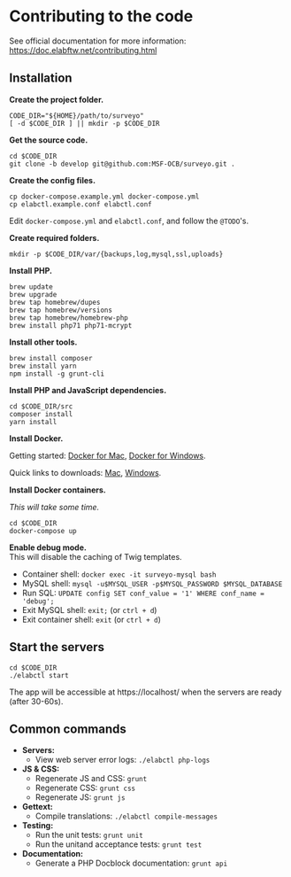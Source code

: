 # Contributing to the code

See official documentation for more information: https://doc.elabftw.net/contributing.html


## Installation

**Create the project folder.**

```
CODE_DIR="${HOME}/path/to/surveyo"
[ -d $CODE_DIR ] || mkdir -p $CODE_DIR
```

**Get the source code.**

```
cd $CODE_DIR
git clone -b develop git@github.com:MSF-OCB/surveyo.git .
```

**Create the config files.**

```
cp docker-compose.example.yml docker-compose.yml
cp elabctl.example.conf elabctl.conf
```

Edit `docker-compose.yml` and `elabctl.conf`, and follow the `@TODO`'s.

**Create required folders.**

```
mkdir -p $CODE_DIR/var/{backups,log,mysql,ssl,uploads}
```

**Install PHP.**

```
brew update
brew upgrade
brew tap homebrew/dupes
brew tap homebrew/versions
brew tap homebrew/homebrew-php
brew install php71 php71-mcrypt
```

**Install other tools.**

```
brew install composer
brew install yarn
npm install -g grunt-cli
```

**Install PHP and JavaScript dependencies.**

```
cd $CODE_DIR/src
composer install
yarn install
```

**Install Docker.**

Getting started:
[Docker for Mac](https://docs.docker.com/docker-for-mac/),
[Docker for Windows](https://docs.docker.com/docker-for-windows/).

Quick links to downloads:
[Mac](https://docs.docker.com/docker-for-mac/install/),
[Windows](https://docs.docker.com/docker-for-windows/install/).

**Install Docker containers.**

_This will take some time._

```
cd $CODE_DIR
docker-compose up
```

**Enable debug mode.**  
This will disable the caching of Twig templates.

- Container shell: `docker exec -it surveyo-mysql bash`
- MySQL shell: `mysql -u$MYSQL_USER -p$MYSQL_PASSWORD $MYSQL_DATABASE`
- Run SQL: `UPDATE config SET conf_value = '1' WHERE conf_name = 'debug';`
- Exit MySQL shell: `exit;` (or `ctrl + d`)
- Exit container shell: `exit` (or `ctrl + d`)


## Start the servers

```
cd $CODE_DIR
./elabctl start
```

The app will be accessible at https://localhost/ when the servers are ready (after 30-60s).


## Common commands

- **Servers:**
    - View web server error logs: `./elabctl php-logs`
- **JS & CSS:**
    - Regenerate JS and CSS: `grunt`
    - Regenerate CSS: `grunt css`
    - Regenerate JS: `grunt js`
- **Gettext:**
    - Compile translations: `./elabctl compile-messages`
- **Testing:**
    - Run the unit tests: `grunt unit`
    - Run the unitand acceptance  tests: `grunt test`
- **Documentation:**
    - Generate a PHP Docblock documentation: `grunt api`
